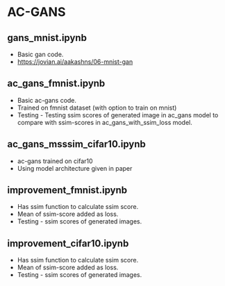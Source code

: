 # AC-GANS


## gans_mnist.ipynb
* Basic gan code.
* https://jovian.ai/aakashns/06-mnist-gan

## ac_gans_fmnist.ipynb
* Basic ac-gans code.
* Trained on fmnist dataset (with option to train on mnist)
* Testing - Testing ssim scores of generated image in ac_gans model to compare with ssim-scores in ac_gans_with_ssim_loss model.

## ac_gans_msssim_cifar10.ipynb
* ac-gans trained on cifar10
* Using model architecture given in paper

## improvement_fmnist.ipynb
* Has ssim function to calculate ssim score.
* Mean of ssim-score added as loss.
* Testing - ssim scores of generated images.

## improvement_cifar10.ipynb
* Has ssim function to calculate ssim score.
* Mean of ssim-score added as loss.
* Testing - ssim scores of generated images.
